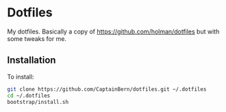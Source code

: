 # Dotfiles

My dotfiles. Basically a copy of https://github.com/holman/dotfiles but with some
tweaks for me.

## Installation

To install:
```sh
git clone https://github.com/CaptainBern/dotfiles.git ~/.dotfiles
cd ~/.dotfiles
bootstrap/install.sh
```
